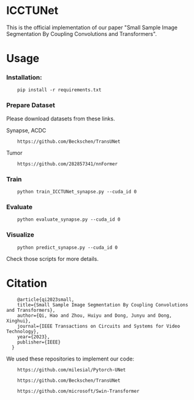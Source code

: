 # ICCTUNet
This is the official implementation of our paper "Small Sample Image Segmentation By Coupling Convolutions and Transformers".

# Usage

### Installation:

        pip install -r requirements.txt

### Prepare Dataset
Please download datasets from these links.

Synapse, ACDC

        https://github.com/Beckschen/TransUNet

Tumor

        https://github.com/282857341/nnFormer

### Train
        python train_ICCTUNet_synapse.py --cuda_id 0

### Evaluate
        python evaluate_synapse.py --cuda_id 0

### Visualize
        python predict_synapse.py --cuda_id 0

Check those scripts for more details.

# Citation

        @article{qi2023small,
        title={Small Sample Image Segmentation By Coupling Convolutions and Transformers},
        author={Qi, Hao and Zhou, Huiyu and Dong, Junyu and Dong, Xinghui},
        journal={IEEE Transactions on Circuits and Systems for Video Technology},
        year={2023},
        publisher={IEEE}
      }

We used these repositories to implement our code:
        
        https://github.com/milesial/Pytorch-UNet
        
        https://github.com/Beckschen/TransUNet
        
        https://github.com/microsoft/Swin-Transformer
